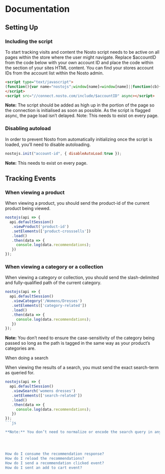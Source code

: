 # Documentation

## Setting Up

### Including the script

To start tracking visits and content the Nosto script needs to be active on all pages within the store where the user might navigate. Replace $accountID from the code below with your own account ID and place the code within the <head> section of your sites HTML content. You can find your stores account IDs from the account list within the Nosto admin.

```html
<script type="text/javascript">
(function(){var name="nostojs";window[name]=window[name]||function(cb){(window[name].q=window[name].q||[]).push(cb);};})();
</script>
<script src="//connect.nosto.com/include/$accountID" async></script>
```

**Note:** The script should be added as high up in the <head> portion of the page so the connection is initialised as soon as possible. As the script is flagged async, the page load isn’t delayed.
Note: This needs to exist on every page.


### Disabling autoload

In order to prevent Nosto from automatically initializing once the script is loaded, you’ll need to disable autoloading.

```js
nostojs.init("account-id", { disableAutoLoad:true });
```

**Note:** This needs to exist on every page.

## Tracking Events

### When viewing a product

When viewing a product, you should send the product-id of the current product being viewed.

```js
nostojs(api => {
  api.defaultSession()
   .viewProduct('product-id')
   .setElements(['product-crosssells'])
   .load()
   .then(data => {
     console.log(data.recommendations);
   })
});
```

### When viewing a category or a collection

When viewing a category or collection, you should send the slash-delimited and fully-qualified path of the current category.

```js
nostojs(api => {
  api.defaultSession()
   .viewCategory('/Womens/Dresses')
   .setElements(['category-related'])
   .load()
   .then(data => {
     console.log(data.recommendations);
   })
});
```

**Note:** You don’t need to ensure the case-sensitivity of the category being passed so long as the path is tagged in the same way as your product’s categories are.

When doing a search

When viewing the results of a search, you must send the exact search-term as queried for.

```js
nostojs(api => {
  api.defaultSession()
   .viewSearch('womens dresses')
   .setElements(['search-related'])
   .load()
   .then(data => {
     console.log(data.recommendations);
   })
});
```js

**Note:** You don’t need to normalize or encode the search query in any way.




How do I consume the recommendation response?
How do I reload the recommendations?
How do I send a recommendation clicked event?
How do I sent an add to cart event?


